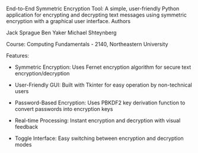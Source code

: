 End-to-End Symmetric Encryption Tool:
A simple, user-friendly Python application for encrypting and decrypting text messages using symmetric encryption with a graphical user interface.
Authors

Jack Sprague
Ben Yaker
Michael Shteynberg

Course: Computing Fundamentals - 2140, Northeastern University


Features:

- Symmetric Encryption: Uses Fernet encryption algorithm for secure text encryption/decryption

- User-Friendly GUI: Built with Tkinter for easy operation by non-technical users

- Password-Based Encryption: Uses PBKDF2 key derivation function to convert passwords into encryption keys

- Real-time Processing: Instant encryption and decryption with visual feedback

- Toggle Interface: Easy switching between encryption and decryption modes
